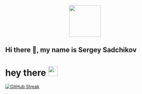 <div id="header" align="center">
  <img src="https://media.giphy.com/media/M9gbBd9nbDrOTu1Mqx/giphy.gif" width="100"/>
</div>

<img src="https://komarev.com/ghpvc/?username=sadchikovsg&style=flat-square&color=blue" alt=""/>

## Hi there 👋, my name is Sergey Sadchikov
<h1>
  hey there
  <img src="https://i.giphy.com/media/v1.Y2lkPTc5MGI3NjExN2NueXd1cnFqZjM5Y24zN3I4dG1hOWppdjJkYnkwc3Ftb2N4YTJrZyZlcD12MV9pbnRlcm5hbF9naWZfYnlfaWQmY3Q9Zw/dWesBcTLavkZuG35MI/giphy.gif" width="30px"/>
</h1>


[![GitHub Streak](https://github-readme-streak-stats.herokuapp.com?user=sadchikovsg&theme=dark&hide_border=true)](https://git.io/streak-stats)
